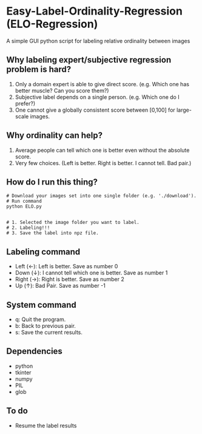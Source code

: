 # Easy-Label-Ordinality-Regression (ELO-Regression)
A simple GUI python script for labeling relative ordinality between images

## Why labeling expert/subjective regression problem is hard?
1) Only a domain expert is able to give direct score. (e.g. Which one has better muscle? Can you score them?)
2) Subjective label depends on a single person. (e.g. Which one do I prefer?)
3) One cannot give a globally consistent score between [0,100] for large-scale images.

## Why ordinality can help?
1) Average people can tell which one is better even without the absolute score.
2) Very few choices. (Left is better. Right is better. I cannot tell. Bad pair.)

## How do I run this thing?
```
# Download your images set into one single folder (e.g. './download').
# Run command
python ELO.py


# 1. Selected the image folder you want to label.
# 2. Labeling!!!
# 3. Save the label into npz file.
```
## Labeling command

+ Left (&#x2190;): Left is better. Save as number 0
+ Down (&#x2193;): I cannot tell which one is better. Save as number 1
+ Right (&#x2192;): Right is better. Save as number 2
+ Up (&#x2191;): Bad Pair. Save as number -1

## System command
+ q: Quit the program.
+ b: Back to previous pair.
+ s: Save the current results.

## Dependencies
+ python
+ tkinter
+ numpy
+ PIL
+ glob

## To do
+ Resume the label results
